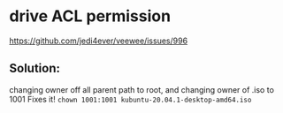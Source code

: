 # drive ACL permission
https://github.com/jedi4ever/veewee/issues/996

## Solution:
changing owner off all parent path to root, and
changing owner of .iso to 1001 Fixes it!
`chown 1001:1001 kubuntu-20.04.1-desktop-amd64.iso`
